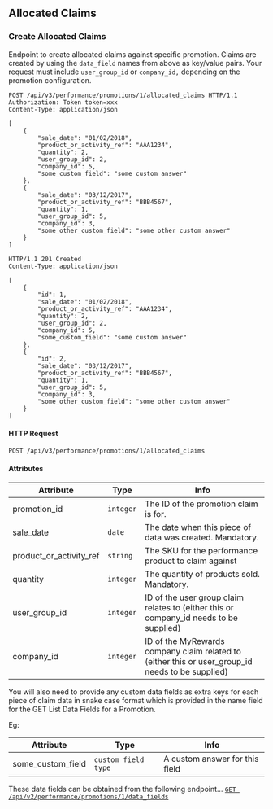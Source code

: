 ## Allocated Claims

### Create Allocated Claims

Endpoint to create allocated claims against specific promotion. Claims are created by using the `data_field` names from above as key/value pairs. Your request must include `user_group_id` or `company_id,` depending on the promotion configuration.

``` http
POST /api/v3/performance/promotions/1/allocated_claims HTTP/1.1
Authorization: Token token=xxx
Content-Type: application/json

[
    {
        "sale_date": "01/02/2018",
        "product_or_activity_ref": "AAA1234",
        "quantity": 2,
        "user_group_id": 2,
        "company_id": 5,
        "some_custom_field": "some custom answer"
    },
    {
        "sale_date": "03/12/2017",
        "product_or_activity_ref": "BBB4567",
        "quantity": 1,
        "user_group_id": 5,
        "company_id": 3,
        "some_other_custom_field": "some other custom answer"
    }
]
```

``` http
HTTP/1.1 201 Created
Content-Type: application/json

[
    {
        "id": 1,
        "sale_date": "01/02/2018",
        "product_or_activity_ref": "AAA1234",
        "quantity": 2,
        "user_group_id": 2,
        "company_id": 5,
        "some_custom_field": "some custom answer"
    },
    {
        "id": 2,
        "sale_date": "03/12/2017",
        "product_or_activity_ref": "BBB4567",
        "quantity": 1,
        "user_group_id": 5,
        "company_id": 3,
        "some_other_custom_field": "some other custom answer"
    }
]

```

#### HTTP Request

`POST /api/v3/performance/promotions/1/allocated_claims`

#### Attributes

Attribute | Type | Info
--------- | ---- | ----
promotion\_id | `integer` | The ID of the promotion claim is for.
sale\_date | `date` | The date when this piece of data was created. Mandatory. 
product\_or\_activity\_ref | `string` | The SKU for the performance product to claim against
quantity | `integer` | The quantity of products sold. Mandatory.
user\_group\_id | `integer` | ID of the user group claim relates to (either this or company_id needs to be supplied)
company\_id | `integer` | ID of the MyRewards company claim related to (either this or user_group_id needs to be supplied)

You will also need to provide any custom data fields as extra keys for each piece of claim data in snake case format which is provided in the name field for the GET List Data Fields for a Promotion.

Eg:

Attribute | Type | Info
--------- | ---- | ----
some\_custom\_field | `custom field type` | A custom answer for this field

These data fields can be obtained from the following endpoint...
[`GET /api/v2/performance/promotions/1/data_fields`](/#list-all-data-fields)
